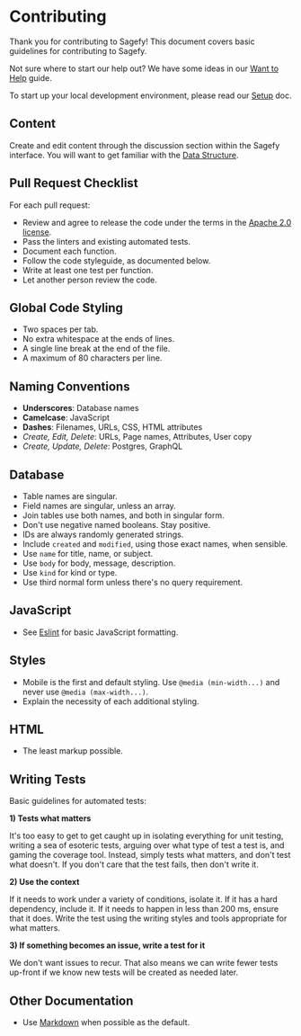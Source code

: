 # Contributing

Thank you for contributing to Sagefy! This document covers basic guidelines for contributing to Sagefy.

Not sure where to start our help out? We have some ideas in our [Want to Help](https://docs.sagefy.org/want-to-help) guide.

To start up your local development environment, please read our [Setup](https://docs.sagefy.org/setup) doc.

## Content

Create and edit content through the discussion section within the Sagefy interface. You will want to get familiar with the [Data Structure](https://docs.sagefy.org/cards-subjects).

## Pull Request Checklist

For each pull request:

- Review and agree to release the code under the terms in the [Apache 2.0 license](http://www.apache.org/licenses/LICENSE-2.0).
- Pass the linters and existing automated tests.
- Document each function.
- Follow the code styleguide, as documented below.
- Write at least one test per function.
- Let another person review the code.

## Global Code Styling

- Two spaces per tab.
- No extra whitespace at the ends of lines.
- A single line break at the end of the file.
- A maximum of 80 characters per line.

## Naming Conventions

- **Underscores**: Database names
- **Camelcase**: JavaScript
- **Dashes**: Filenames, URLs, CSS, HTML attributes
- _Create, Edit, Delete_: URLs, Page names, Attributes, User copy
- _Create, Update, Delete_: Postgres, GraphQL

## Database

- Table names are singular.
- Field names are singular, unless an array.
- Join tables use both names, and both in singular form.
- Don't use negative named booleans. Stay positive.
- IDs are always randomly generated strings.
- Include `created` and `modified`, using those exact names, when sensible.
- Use `name` for title, name, or subject.
- Use `body` for body, message, description.
- Use `kind` for kind or type.
- Use third normal form unless there's no query requirement.

## JavaScript

- See [Eslint](http://www.eslint.org/) for basic JavaScript formatting.

## Styles

- Mobile is the first and default styling. Use `@media (min-width...)` and never use `@media (max-width...)`.
- Explain the necessity of each additional styling.

## HTML

- The least markup possible.

## Writing Tests

Basic guidelines for automated tests:

**1) Tests what matters**

It's too easy to get to get caught up in isolating everything for unit testing, writing a sea of esoteric tests, arguing over what type of test a test is, and gaming the coverage tool. Instead, simply tests what matters, and don't test what doesn't. If you don't care that the test fails, then don't write it.

**2) Use the context**

If it needs to work under a variety of conditions, isolate it. If it has a hard dependency, include it. If it needs to happen in less than 200 ms, ensure that it does. Write the test using the writing styles and tools appropriate for what matters.

**3) If something becomes an issue, write a test for it**

We don't want issues to recur. That also means we can write fewer tests up-front if we know new tests will be created as needed later.

## Other Documentation

- Use [Markdown](https://daringfireball.net/projects/markdown/) when possible as the default.

